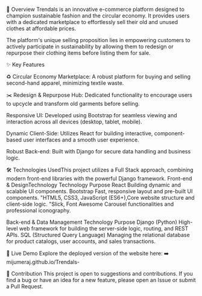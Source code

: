 🚀 Overview
Trendals is an innovative e-commerce platform designed to champion sustainable fashion and the circular economy. It provides users with a dedicated marketplace to effortlessly sell their old and unused clothes at affordable prices.

The platform's unique selling proposition lies in empowering customers to actively participate in sustainability by allowing them to redesign or repurpose their clothing items before listing them for sale.

✨ Key Features

♻️ Circular Economy Marketplace: A robust platform for buying and selling second-hand apparel, minimizing textile waste.

✂️ Redesign & Repurpose Hub: Dedicated functionality to encourage users to upcycle and transform old garments before selling.

Responsive UI: Developed using Bootstrap for seamless viewing and interaction across all devices (desktop, tablet, mobile).

Dynamic Client-Side: Utilizes React for building interactive, component-based user interfaces and a smooth user experience.

Robust Back-end: Built with Django for secure data handling and business logic.

🛠️ Technologies UsedThis project utilizes a Full Stack approach, combining modern front-end libraries with the powerful Django framework.
Front-end & DesignTechnology
Technology                  Purpose
React                       Building dynamic and scalable UI components.
Bootstrap                   Fast, responsive layout and pre-built UI components.
"HTML5, CSS3, JavaScript   (ES6+),Core website structure and client-side logic.
"Slick, Font Awesome       Carousel functionalities and professional iconography.


Back-end & Data Management
Technology                                          Purpose
Django (Python)                                     High-level web framework for building the server-side logic, routing, and REST APIs.
SQL (Structured Query Language)                     Managing the relational database for product catalogs, user accounts, and sales transactions.

🔗 Live Demo
Explore the deployed version of the website here: ➡️ mijumeraj.github.io/Trendals-

🤝 Contribution
This project is open to suggestions and contributions. If you find a bug or have an idea for a new feature, please open an Issue or submit a Pull Request.


